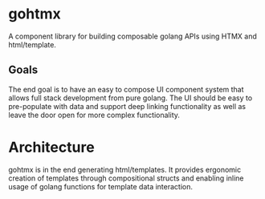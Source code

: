 # gohtmx

A component library for building composable golang APIs using HTMX and html/template.

## Goals
The end goal is to have an easy to compose UI component system that allows full stack development from pure golang. The UI should be easy to pre-populate with data and support deep linking functionality as well as leave the door open for more complex functionality.

# Architecture
gohtmx is in the end generating html/templates. It provides ergonomic creation of templates through compositional structs and enabling inline usage of golang functions for template data interaction.
